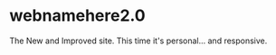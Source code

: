 webnamehere2.0
==============

The New and Improved site. This time it's personal... and responsive. 
